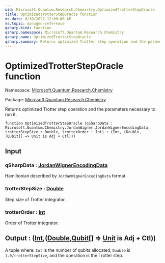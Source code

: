 ```yaml
---
uid: Microsoft.Quantum.Research.Chemistry.OptimizedTrotterStepOracle
title: OptimizedTrotterStepOracle function
ms.date: 8/30/2022 12:00:00 AM
ms.topic: managed-reference
qsharp.kind: function
qsharp.namespace: Microsoft.Quantum.Research.Chemistry
qsharp.name: OptimizedTrotterStepOracle
qsharp.summary: Returns optimized Trotter step operation and the parameters necessary to run it.
---
```


# OptimizedTrotterStepOracle function

Namespace: [Microsoft.Quantum.Research.Chemistry](xref:Microsoft.Quantum.Research.Chemistry)

Package: [Microsoft.Quantum.Research.Chemistry](https://nuget.org/packages/Microsoft.Quantum.Research.Chemistry)


Returns optimized Trotter step operation and the parameters necessary to run it.

```qsharp
function OptimizedTrotterStepOracle (qSharpData : Microsoft.Quantum.Chemistry.JordanWigner.JordanWignerEncodingData, trotterStepSize : Double, trotterOrder : Int) : (Int, (Double, (Qubit[] => Unit is Adj + Ctl)))
```


## Input

### qSharpData : [JordanWignerEncodingData](xref:Microsoft.Quantum.Chemistry.JordanWigner.JordanWignerEncodingData)

Hamiltonian described by `JordanWignerEncodingData` format.


### trotterStepSize : [Double](xref:microsoft.quantum.qsharp.valueliterals#double-literals)

Step size of Trotter integrator.


### trotterOrder : [Int](xref:microsoft.quantum.qsharp.valueliterals#int-literals)

Order of Trotter integrator.



## Output : ([Int](xref:microsoft.quantum.qsharp.valueliterals#int-literals),([Double](xref:microsoft.quantum.qsharp.valueliterals#double-literals),[Qubit](xref:microsoft.quantum.qsharp.valueliterals#qubit-literals)[] => [Unit](xref:microsoft.quantum.qsharp.valueliterals#unit-literal)  is Adj + Ctl))

A tuple where: `Int` is the number of qubits allocated,`Double` is `1.0/trotterStepSize`, and the operationis the Trotter step.